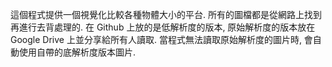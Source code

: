 這個程式提供一個視覺化比較各種物體大小的平台. 所有的圖檔都是從網路上找到再進行去背處理的. 在 Github 上放的是低解析度的版本, 原始解析度的版本放在 Google Drive 上並分享給所有人讀取. 當程式無法讀取原始解析度的圖片時, 會自動使用自帶的底解析度版本圖片.
